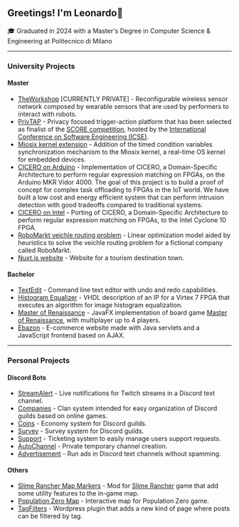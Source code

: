 ## Greetings! I'm Leonardo👋
🎓 Graduated in 2024 with a Master's Degree in Computer Science & Engineering at Politecnico di Milano  
<!--📖 My main interests are low-level software engineering, operating systems, digital system design and computer security-->

---

### University Projects
#### Master
- [TheWorkshop](https://github.com/AIRLab-POLIMI/TheWorkshop) [CURRENTLY PRIVATE] - Reconfigurable wireless sensor network composed by wearable sensors that are used by performers to interact with robots.
- [PrivTAP](https://github.com/PrivTap/PrivTap) - Privacy focused trigger-action platform that has been selected as finalist of the [SCORE competition](https://conf.researchr.org/track/icse-2023/icse-2023-score-2023), hosted by the [International Conference on Software Engineering (ICSE)](https://conf.researchr.org/home/icse-2023).
- [Miosix kernel extension](https://github.com/leonardo-panseri/miosix-timed-condition-variables) - Addition of the timed condition variables synchronization mechanism to the Miosix kernel, a real-time OS kernel for embedded devices.
- [CICERO on Arduino](https://github.com/leonardo-panseri/cicero-on-vidor4000) - Implementation of CICERO, a Domain-Specific Architecture to perform regular expression matching on FPGAs, on the Arduino MKR Vidor 4000. The goal of this project is to build a proof of concept for complex task offloading to FPGAs in the IoT world. We have built a low cost and energy efficient system that can perform intrusion detection with good tradeoffs compared to traditional systems.
- [CICERO on Intel](https://github.com/leonardo-panseri/cicero-port-to-intel) - Porting of CICERO, a Domain-Specific Architecture to perform regular expression matching on FPGAs, to the Intel Cyclone 10 FPGA.
- [RoboMarkt veichle routing problem](https://github.com/leonardo-panseri/for-project-2022) - Linear optimization model aided by heuristics to solve the veichle routing problem for a fictional company called RoboMarkt.
- [Nuxt.js website](https://github.com/amangabba/HYPE-GabbaPanseriNumeroliSanti) - Website for a tourism destination town.

#### Bachelor
- [TextEdit](https://github.com/leonardo-panseri/api-project-19-20) - Command line text editor with undo and redo capabilities.
- [Histogram Equalizer](https://github.com/leonardo-panseri/rl-project-20-21) - VHDL description of an IP for a Virtex 7 FPGA that executes an algorithm for image histogram equalization.
- [Master of Renaissance](https://github.com/leonardo-panseri/ing-sw-2021-panseri-spada-mornatta) - JavaFX implementation of board game [Master of Renaissance](https://craniointernational.com/products/masters-of-renaissance/), with multiplayer up to 4 players.
- [Ebazon](https://github.com/davidemornatta/tiw-2021-mornatta-panseri-zancani) - E-commerce website made with Java servlets and a JavaScript frontend based on AJAX.

---

### Personal Projects
#### Discord Bots
- [StreamAlert](https://github.com/leonardo-panseri/discord-streamalert) - Live notifications for Twitch streams in a Discord text channel.
- [Companies](https://github.com/leonardo-panseri/discord-companies) - Clan system intended for easy organization of Discord guilds based on online games.
- [Coins](https://github.com/leonardo-panseri/discord-coins) - Economy system for Discord guilds.
- [Survey](https://github.com/leonardo-panseri/discord-survey) - Survey system for Discord guilds.
- [Support](https://github.com/leonardo-panseri/discord-support) - Ticketing system to easily manage users support requests.
- [AutoChannel](https://github.com/leonardo-panseri/discord-autochannel) - Private temporary channel creation.
- [Advertisement](https://github.com/leonardo-panseri/discord-advertisement) - Run ads in Discord text channels without spamming.

#### Others
- [Slime Rancher Map Markers](https://github.com/leonardo-panseri/SRMapMarkers) - Mod for [Slime Rancher](http://slimerancher.com/) game that add some utility features to the in-game map.
- [Population Zero Map](https://github.com/leonardo-panseri/population-zero-map) - Interactive map for Population Zero game.
- [TagFilters](https://github.com/leonardo-panseri/tag-filters) - Wordpress plugin that adds a new kind of page where posts can be filtered by tag.


<!---
leonardo-panseri/leonardo-panseri is a ✨ special ✨ repository because its `README.md` (this file) appears on your GitHub profile.
You can click the Preview link to take a look at your changes.
--->
